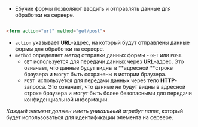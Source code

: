 - Ебучие формы позволяют вводить и отправлять данные для обработки на сервере.
``` HTML

<form action="url" method="get/post">
```
- `action` указывает **URL**-адрес, на который будут отправлены данные формы для обработки на сервере.
- `method` определяет *метод* отправки данных формы - `GET` или `POST`.
	- `GET` используется для передачи данных через **URL**-адрес. Это означает, что данные будут видны в **адресной **строке браузера и могут быть сохранены в истории браузера.
	- `POST `используется для передачи данных через тело **HTTP**-запроса. Это означает, что данные *не* будут видны в адресной строке браузера и могут быть более безопасными для передачи конфиденциальной информации.

*Каждый элемент должен иметь уникальный атрибут name*, который будет использоваться для идентификации элемента на сервере.